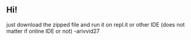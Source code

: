 ## Hi!

just download the zipped file and run it on repl.it or other IDE (does not matter if online IDE or not)
-arivvid27
